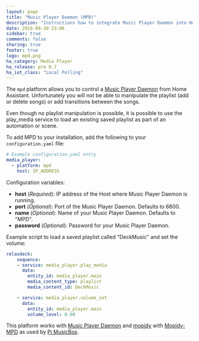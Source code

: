 ```yaml
---
layout: page
title: "Music Player Daemon (MPD)"
description: "Instructions how to integrate Music Player Daemon into Home Assistant."
date: 2016-09-30 23:06
sidebar: true
comments: false
sharing: true
footer: true
logo: mpd.png
ha_category: Media Player
ha_release: pre 0.7
ha_iot_class: "Local Polling"
---
```



The `mpd` platform allows you to control a [Music Player Daemon](http://www.musicpd.org/) from Home Assistant. Unfortunately you will not be able to manipulate the playlist (add or delete songs) or add transitions between the songs. 

Even though no playlist manipulation is possible, it is possible to use the play_media service to load an existing saved playlist as part of an automation or scene.

To add MPD to your installation, add the following to your `configuration.yaml` file:

```yaml
# Example configuration.yaml entry
media_player:
  - platform: mpd
    host: IP_ADDRESS
```

Configuration variables:

- **host** (*Required*): IP address of the Host where Music Player Daemon is running.
- **port** (*Optional*): Port of the Music Player Daemon. Defaults to 6600.
- **name** (*Optional*): Name of your Music Player Daemon. Defaults to "MPD".
- **password** (*Optional*): Password for your Music Player Daemon.

Example script to load a saved playlist called "DeckMusic" and set the volume:

```yaml
relaxdeck:
    sequence:
    - service: media_player.play_media
      data:
        entity_id: media_player.main
        media_content_type: playlist
        media_content_id: DeckMusic

    - service: media_player.volume_set
      data:
        entity_id: media_player.main
        volume_level: 0.60
```

This platform works with [Music Player Daemon](http://www.musicpd.org/) and [mopidy](https://www.mopidy.com/) with [Mopidy-MPD](https://docs.mopidy.com/en/latest/ext/mpd/) as used by [Pi MusicBox](http://www.pimusicbox.com/).

